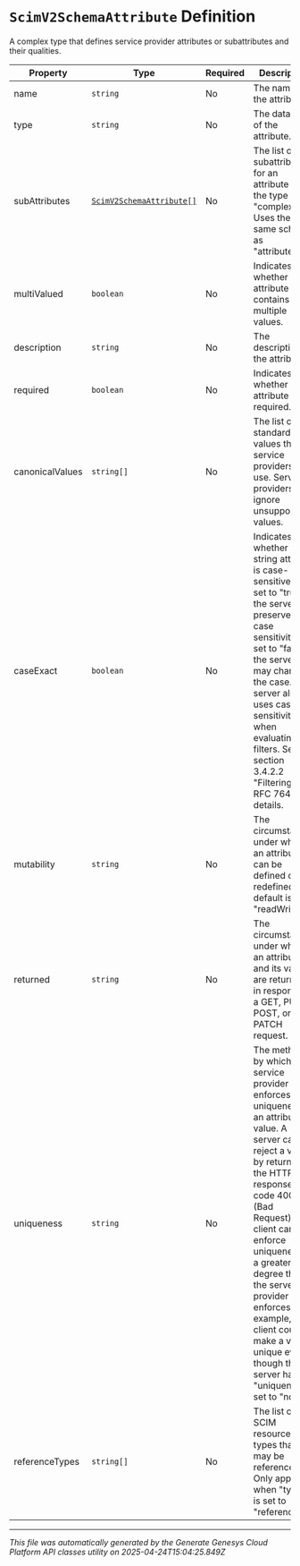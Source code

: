 # `ScimV2SchemaAttribute` Definition

A complex type that defines service provider attributes or subattributes and their qualities.

| Property | Type | Required | Description |
|----------|------|----------|-------------|
| name | `string` | No | The name of the attribute. |
| type | `string` | No | The data type of the attribute. |
| subAttributes | [`ScimV2SchemaAttribute[]`](scimv2schemaattribute-definition.md) | No | The list of subattributes for an attribute of the type "complex". Uses the same schema as "attributes". |
| multiValued | `boolean` | No | Indicates whether an attribute contains multiple values. |
| description | `string` | No | The description of the attribute. |
| required | `boolean` | No | Indicates whether an attribute is required. |
| canonicalValues | `string[]` | No | The list of standard values that service providers may use. Service providers may ignore unsupported values. |
| caseExact | `boolean` | No | Indicates whether a string attribute is case-sensitive. If set to "true", the server preserves case sensitivity. If set to "false", the server may change the case. The server also uses case sensitivity when evaluating filters. See section 3.4.2.2 "Filtering" in RFC 7644 for details. |
| mutability | `string` | No | The circumstances under which an attribute can be defined or redefined. The default is "readWrite". |
| returned | `string` | No | The circumstances under which an attribute and its values are returned in response to a GET, PUT, POST, or PATCH request. |
| uniqueness | `string` | No | The method by which the service provider enforces the uniqueness of an attribute value. A server can reject a value by returning the HTTP response code 400 (Bad Request). A client can enforce uniqueness to a greater degree than the server provider enforces. For example, a client could make a value unique even though the server has "uniqueness" set to "none". |
| referenceTypes | `string[]` | No | The list of SCIM resource types that may be referenced. Only applies when "type" is set to "reference". |

---

*This file was automatically generated by the Generate Genesys Cloud Platform API classes utility on 2025-04-24T15:04:25.849Z*